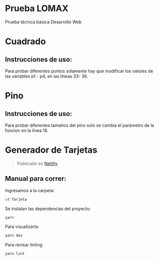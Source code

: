 # Prueba LOMAX
Prueba técnica básica Desarrollo Web

# Cuadrado

## Instrucciones de uso:

Para probar diferentes puntos solamente hay que modificar los valores de las variables p1 - p4, en las líneas 33- 36.

# Pino

## Instrucciones de uso:

Para probar diferentes tamaños del pino solo se cambia el parámetro de la funcion en la línea 18.


# Generador de Tarjetas

>  Publicado en [Netlify][netlify] 


## Manual para correr:

Ingresamos a la carpeta:
```sh
cd Tarjeta
```
Se instalan las dependencias del proyecto:
```sh
yarn
```
Para visualizarla:
```sh
yarn dev
```
Para revisar linting:
```sh
yarn lint
```

[netlify]: <https://tarjetalomax.netlify.app>
